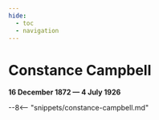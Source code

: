 ```yaml
---
hide:
  - toc
  - navigation 
---
```


# Constance Campbell

**16 December 1872 — 4 July 1926**

--8<-- "snippets/constance-campbell.md"
